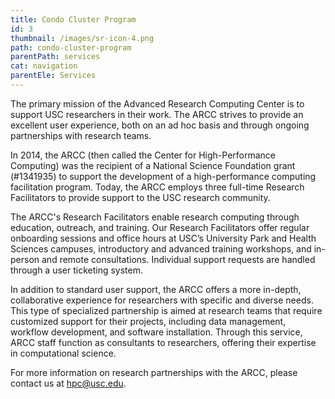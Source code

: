 ```yaml
---
title: Condo Cluster Program
id: 3
thumbnail: /images/sr-icon-4.png
path: condo-cluster-program
parentPath: services
cat: navigation
parentEle: Services
---
```

The primary mission of the Advanced Research Computing Center is to support USC researchers in their work. The ARCC strives to provide an excellent user experience, both on an ad hoc basis and through ongoing partnerships with research teams.

In 2014, the ARCC (then called the Center for High-Performance Computing) was the recipient of a National Science Foundation grant (#1341935) to support the
development of a high-performance computing facilitation program. Today, the ARCC employs three full-time Research Facilitators to provide support to the USC research community.

The ARCC's Research Facilitators enable research computing through education, outreach, and training. Our Research Facilitators offer regular onboarding sessions and office hours at USC’s University Park and Health Sciences campuses, introductory and advanced training workshops, and in-person and remote consultations. Individual support requests are handled through a user ticketing system.

In addition to standard user support, the ARCC offers a more in-depth, collaborative experience for researchers with specific and diverse needs. This type of specialized partnership is aimed at research teams that require customized support for their projects, including data management, workflow development, and software installation. Through this service, ARCC staff function as consultants to researchers, offering their expertise in computational science.

For more information on research partnerships with the ARCC, please contact us at hpc@usc.edu.